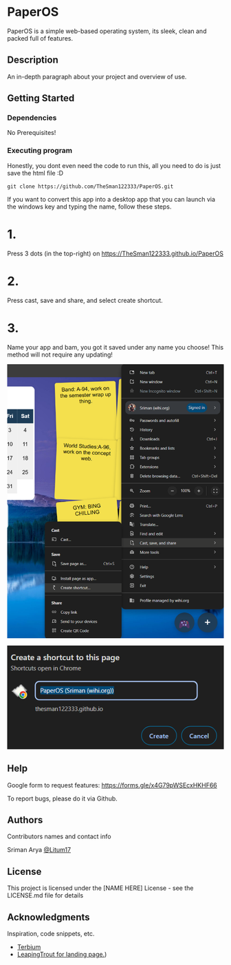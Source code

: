 # PaperOS

PaperOS is a simple web-based operating system, its sleek, clean and packed full of features.

## Description

An in-depth paragraph about your project and overview of use.

## Getting Started

### Dependencies

No Prerequisites!

### Executing program

Honestly, you dont even need the code to run this, all you need to do is just save the html file :D

```
git clone https://github.com/TheSman122333/PaperOS.git
```

If you want to convert this app into a desktop app that you can launch via the windows key and typing the name, follow these steps.

# 1.
Press 3 dots (in the top-right) on https://TheSman122333.github.io/PaperOS

# 2.
Press cast, save and share, and select create shortcut.

# 3.
Name your app and bam, you got it saved under any name you choose! This method will not require any updating!

![Installation](image.png)

![Installation p2](image-1.png)

## Help

Google form to request features: https://forms.gle/x4G79pWSEcxHKHF66

To report bugs, please do it via Github.

## Authors

Contributors names and contact info

Sriman Arya
[@Litum17](https://github.com/TheSman122333)

## License

This project is licensed under the [NAME HERE] License - see the LICENSE.md file for details

## Acknowledgments

Inspiration, code snippets, etc.
* [Terbium](https://github.com/TerbiumOS/webOS)
* [LeapingTrout for landing page.](https://www.youtube.com/@learnwithleapingtrout))

